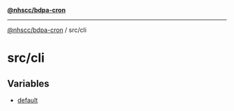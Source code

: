 [**@nhscc/bdpa-cron**](../../README.md)

***

[@nhscc/bdpa-cron](../../README.md) / src/cli

# src/cli

## Variables

- [default](variables/default.md)
